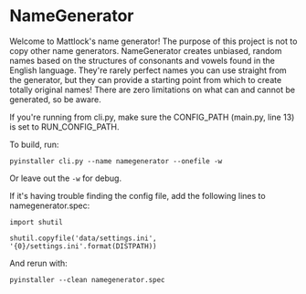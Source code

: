 # NameGenerator
Welcome to Mattlock's name generator! The purpose of this project is not to copy other name generators. NameGenerator creates unbiased, random names based on the structures of consonants and vowels found in the English language. They're rarely perfect names you can use straight from the generator, but they can provide a starting point from which to create totally original names! There are zero limitations on what can and cannot be generated, so be aware.

If you're running from cli.py, make sure the CONFIG_PATH (main.py, line 13) is set to RUN_CONFIG_PATH.

To build, run:

    pyinstaller cli.py --name namegenerator --onefile -w

Or leave out the `-w` for debug.

If it's having trouble finding the config file, add the following lines to namegenerator.spec:

    import shutil
    
    shutil.copyfile('data/settings.ini', '{0}/settings.ini'.format(DISTPATH))

And rerun with:

    pyinstaller --clean namegenerator.spec
